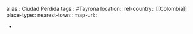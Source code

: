 alias:: Ciudad Perdida
tags:: #Tayrona
location::
rel-country:: [[Colombia]]
place-type::
nearest-town::
map-url::

-
